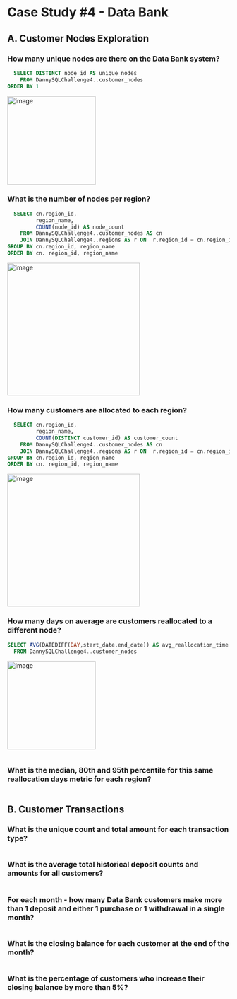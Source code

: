 # Case Study #4 - Data Bank


## A. Customer Nodes Exploration

### How many unique nodes are there on the Data Bank system?

````sql
  SELECT DISTINCT node_id AS unique_nodes
    FROM DannySQLChallenge4..customer_nodes
ORDER BY 1
````
<img width="200" alt="image" src="https://user-images.githubusercontent.com/59825363/199301530-82d251ab-7364-4b30-ad61-25f91bdecf87.png">


### What is the number of nodes per region?

````sql
  SELECT cn.region_id,
         region_name,
         COUNT(node_id) AS node_count
    FROM DannySQLChallenge4..customer_nodes AS cn
    JOIN DannySQLChallenge4..regions AS r ON  r.region_id = cn.region_id
GROUP BY cn.region_id, region_name
ORDER BY cn. region_id, region_name
````
<img width="300" alt="image" src="https://user-images.githubusercontent.com/59825363/199302124-49dfe1f8-e865-4b11-bb14-ebb8da4186f8.png">


### How many customers are allocated to each region?

````sql
  SELECT cn.region_id,
         region_name,
         COUNT(DISTINCT customer_id) AS customer_count
    FROM DannySQLChallenge4..customer_nodes AS cn
    JOIN DannySQLChallenge4..regions AS r ON  r.region_id = cn.region_id
GROUP BY cn.region_id, region_name
ORDER BY cn. region_id, region_name
````
<img width="300" alt="image" src="https://user-images.githubusercontent.com/59825363/199303734-744ea1be-c73b-48ad-8cd1-3cb05bcc4796.png">


### How many days on average are customers reallocated to a different node?

````sql
SELECT AVG(DATEDIFF(DAY,start_date,end_date)) AS avg_reallocation_time
  FROM DannySQLChallenge4..customer_nodes
````
<img width="200" alt="image" src="https://user-images.githubusercontent.com/59825363/199304178-9f19b993-962e-4b70-a7a1-f5eccd34afd1.png">



````sql

````

### What is the median, 80th and 95th percentile for this same reallocation days metric for each region?

````sql

````

## B. Customer Transactions

### What is the unique count and total amount for each transaction type?

````sql

````

### What is the average total historical deposit counts and amounts for all customers?

````sql

````

### For each month - how many Data Bank customers make more than 1 deposit and either 1 purchase or 1 withdrawal in a single month?

````sql

````

### What is the closing balance for each customer at the end of the month?

````sql

````

### What is the percentage of customers who increase their closing balance by more than 5%?

````sql

````


